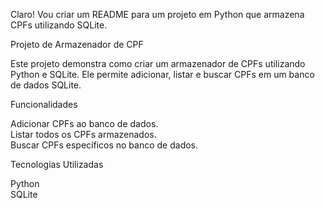 
Claro! Vou criar um README para um projeto em Python que armazena CPFs utilizando SQLite.

Projeto de Armazenador de CPF

Este projeto demonstra como criar um armazenador de CPFs utilizando Python e SQLite. Ele permite adicionar, listar e buscar CPFs em um banco de dados SQLite.

Funcionalidades

Adicionar CPFs ao banco de dados.<br>
Listar todos os CPFs armazenados.<br>
Buscar CPFs específicos no banco de dados.<br>

Tecnologias Utilizadas<br>

Python<br>
SQLite<br>
